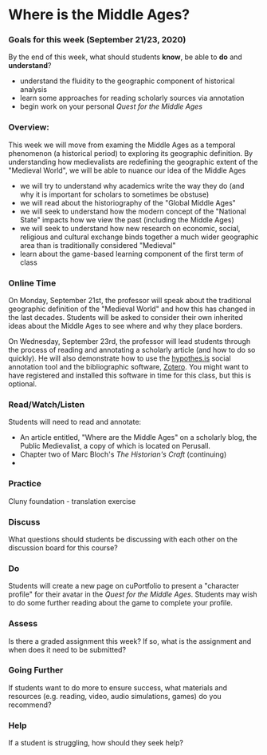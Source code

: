 # Where is the Middle Ages?

### Goals for this week \(September 21/23, 2020\)

By the end of this week, what should students **know**, be able to **do** and **understand**?

* understand the fluidity to the geographic component of historical analysis
* learn some approaches for reading scholarly sources via annotation
* begin work on your personal _Quest for the Middle Ages_

### Overview:

This week we will move from examing the Middle Ages as a temporal phenomenon \(a historical period\) to exploring its geographic definition. By understanding how medievalists are redefining the geographic extent of the "Medieval World", we will be able to nuance our idea of the Middle Ages

* we will try to understand why academics write the way they do \(and why it is important for scholars to sometimes be obstuse\)
* we will read about the historiography of the "Global Middle Ages"
* we will seek to understand how the modern concept of the "National State" impacts how we view the past \(including the Middle Ages\)
* we will seek to understand how new research on economic, social, religious and cultural exchange binds together a much wider geographic area than is traditionally considered "Medieval"
* learn about the game-based learning component of the first term of class

### **Online Time**

On Monday, September 21st, the professor will speak about the traditional geographic definition of the "Medieval World" and how this has changed in the last decades. Students will be asked to consider their own inherited ideas about the Middle Ages to see where and why they place borders. 

On Wednesday, September 23rd, the professor will lead students through the process of reading and annotating a scholarly article \(and how to do so quickly\). He will also demonstrate how to use the [hypothes.is](../course-info/digital-tools/hypothes.is.md) social annotation tool and the bibliographic software, [Zotero](../course-info/digital-tools/zotero.md). You might want to have registered and installed this software in time for this class, but this is optional. 

### Read/Watch/Listen

Students will need to read and annotate:

* An article entitled, "Where are the Middle Ages" on a scholarly blog, the Public Medievalist, a copy of which is located on Perusall. 
* Chapter two of Marc Bloch's _The Historian's Craft_ \(continuing\)
* 
### Practice

Cluny foundation - translation exercise

### **Discuss**

What questions should students be discussing with each other on the discussion board for this course?

### **Do**

Students will create a new page on cuPortfolio to present a "character profile" for their avatar in the _Quest for the Middle Ages_. Students may wish to do some further reading about the game to complete your profile. 

### **Assess** 

Is there a graded assignment this week? If so, what is the assignment and when does it need to be submitted?

### Going Further

If students want to do more to ensure success, what materials and resources \(e.g. reading, video, audio simulations, games\) do you recommend?

### **Help**

 If a student is struggling, how should they seek help?

